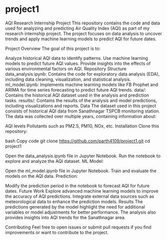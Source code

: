 # project1
AQI Research Internship Project
This repository contains the code and data used for analyzing and predicting Air Quality Index (AQI) as part of my research internship project. The project focuses on data analysis to uncover trends and apply machine learning models to predict AQI for future dates.

Project Overview
The goal of this project is to:

Analyze historical AQI data to identify patterns.
Use machine learning models to predict future AQI values.
Provide insights into the effects of various environmental factors on AQI.
Repository Structure
data_analysis.ipynb: Contains the code for exploratory data analysis (EDA), including data cleaning, visualization, and statistical analysis.
ml_model.ipynb: Implements machine learning models like FB Prophet and ARIMA for time series forecasting to predict future AQI trends.
data/: Contains the historical AQI dataset used in the analysis and prediction tasks.
results/: Contains the results of the analysis and model predictions, including visualizations and reports.
Data
The dataset used in this project consists of historical AQI data from Sanathnagar TSPCB monitoring station. The data was collected over multiple years, containing information about:

AQI levels
Pollutants such as PM2.5, PM10, NOx, etc.
Installation
Clone this repository:

bash
Copy code
git clone https://github.com/parth4109/project1.git
cd project1


Open the data_analysis.ipynb file in Jupyter Notebook.
Run the notebook to explore and analyze the AQI dataset.
ML Model:

Open the ml_model.ipynb file in Jupyter Notebook.
Train and evaluate the models on the AQI data.
Prediction:

Modify the prediction period in the notebook to forecast AQI for future dates.
Future Work
Explore advanced machine learning models to improve the accuracy of AQI predictions.
Integrate external data sources such as meteorological data to enhance the prediction models.
Results
The predictions generated by the model highlight the need for additional variables or model adjustments for better performance. The analysis also provides insights into AQI trends for the Sanathnagar area.

Contributing
Feel free to open issues or submit pull requests if you find improvements or want to contribute to the project.

